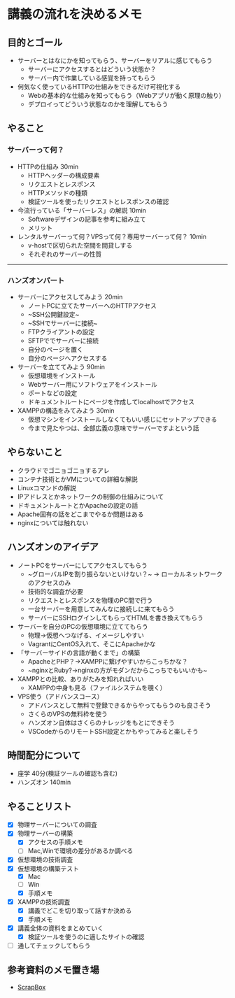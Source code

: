 # 講義の流れを決めるメモ

## 目的とゴール

- サーバーとはなにかを知ってもらう、サーバーをリアルに感じてもらう
  - サーバーにアクセスするとはどういう状態か？
  - サーバー内で作業している感覚を持ってもらう
- 何気なく使っているHTTPの仕組みをできるだけ可視化する
  - Webの基本的な仕組みを知ってもらう（Webアプリが動く原理の触り）
  - デプロイってどういう状態なのかを理解してもらう

## やること

### サーバーって何？

- HTTPの仕組み 30min
  - HTTPヘッダーの構成要素
  - リクエストとレスポンス
  - HTTPメソッドの種類
  - 検証ツールを使ったリクエストとレスポンスの確認
- 今流行っている「サーバーレス」の解説 10min
  - Softwareデザインの記事を参考に組み立て
  - メリット
- レンタルサーバーって何？VPSって何？専用サーバーって何？ 10min
  - v-hostで区切られた空間を間貸しする
  - それぞれのサーバーの性質

---

### ハンズオンパート

- サーバーにアクセスしてみよう 20min
  - ノートPCに立てたサーバーへのHTTPアクセス
  - ~SSH公開鍵設定~
  - ~SSHでサーバーに接続~
  - FTPクライアントの設定
  - SFTPででサーバーに接続
  - 自分のページを置く
  - 自分のページへアクセスする
- サーバーを立ててみよう 90min
  - 仮想環境をインストール
  - Webサーバー用にソフトウェアをインストール
  - ポートなどの設定
  - ドキュメントルートにページを作成してlocalhostでアクセス
- XAMPPの構造をみてみよう 30min
  - 仮想マシンをインストールしなくてもいい感じにセットアップできる
  - 今まで見たやつは、全部広義の意味でサーバーですよという話

## やらないこと

- クラウドでゴニョゴニョするアレ
- コンテナ技術とかVMについての詳細な解説
- Linuxコマンドの解説
- IPアドレスとかネットワークの制御の仕組みについて
- ドキュメントルートとかApacheの設定の話
- Apache固有の話をどこまでやるか問題はある
- nginxについては触れない

## ハンズオンのアイデア

- ノートPCをサーバーにしてアクセスしてもらう
  - ~グローバルIPを割り振らないといけない？~ -> ローカルネットワークのアクセスのみ
  - 技術的な調査が必要
  - リクエストとレスポンスを物理のPC間で行う
  - 一台サーバーを用意してみんなに接続しに来てもらう
  - サーバーにSSHログインしてもらってHTMLを書き換えてもらう
- サーバーを自分のPCの仮想環境に立ててもらう
  - 物理→仮想へつなげる、イメージしやすい
  - VagrantにCentOS入れて、そこにApacheかな
- 「サーバーサイドの言語が動くまで」の構築
  - ApacheとPHP？→XAMPPに繋げやすいからこっちかな？
  - ~nginxとRuby?→nginxの方がモダンだからこっちでもいいかも~
- XAMPPとの比較、ありがたみを知れればいい
  - XAMPPの中身も見る（ファイルシステムを覗く）
- VPS使う（アドバンスコース）
  - アドバンスとして無料で登録できるからやってもらうのも良さそう
  - さくらのVPSの無料枠を使う
  - ハンズオン自体はさくらのナレッジをもとにできそう
  - VSCodeからのリモートSSH設定とかもやってみると楽しそう

## 時間配分について

- 座学 40分(検証ツールの確認も含む)
- ハンズオン 140min

## やることリスト

- [x] 物理サーバーについての調査
- [x] 物理サーバーの構築
  - [x] アクセスの手順メモ
  - [ ] Mac,Winで環境の差分があるか調べる
- [x] 仮想環境の技術調査
- [x] 仮想環境の構築テスト
  - [x] Mac
  - [ ] Win
  - [x] 手順メモ
- [x] XAMPPの技術調査
  - [x] 講義でどこを切り取って話すか決める
  - [x] 手順メモ
- [x] 講義全体の資料をまとめていく
  - [x] 検証ツールを使うのに適したサイトの確認
- [ ] 通してチェックしてもらう

## 参考資料のメモ置き場

- [ScrapBox](https://scrapbox.io/moch/%E3%82%B5%E3%83%BC%E3%83%90%E3%83%BC%E8%AC%9B%E7%BE%A9%E7%94%A8%E3%81%AE%E3%83%A1%E3%83%A2)
